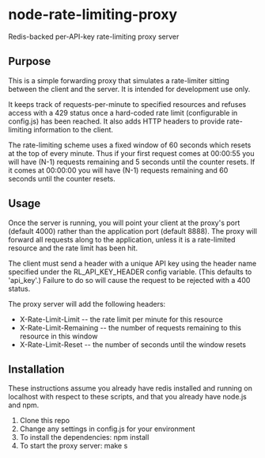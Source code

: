 node-rate-limiting-proxy
========================

Redis-backed per-API-key rate-limiting proxy server

## Purpose

This is a simple forwarding proxy that simulates a rate-limiter sitting between the client and the server.  It is intended for development use only.

It keeps track of requests-per-minute to specified resources and refuses access with a 429 status once a hard-coded rate limit (configurable in config.js) has been reached.  It also adds HTTP headers to provide rate-limiting information to the client.

The rate-limiting scheme uses a fixed window of 60 seconds which resets at the top of every minute.  Thus if your first request comes at 00:00:55 you will have (N-1) requests remaining and 5 seconds until the counter resets.  If it comes at 00:00:00 you will have (N-1) requests remaining and 60 seconds until the counter resets.

## Usage

Once the server is running, you will point your client at the proxy's port (default 4000) rather than the application port (default 8888).  The proxy will forward all requests along to the application, unless it is a rate-limited resource and the rate limit has been hit.

The client must send a header with a unique API key using the header name specified under the RL_API_KEY_HEADER config variable.  (This defaults to 'api_key'.)  Failure to do so will cause the request to be rejected with a 400 status.

The proxy server will add the following headers:

* X-Rate-Limit-Limit -- the rate limit per minute for this resource
* X-Rate-Limit-Remaining -- the number of requests remaining to this resource in this window
* X-Rate-Limit-Reset -- the number of seconds until the window resets

## Installation

These instructions assume you already have redis installed and running on localhost with respect to these scripts, and that you already have node.js and npm.

1. Clone this repo
2. Change any settings in config.js for your environment
3. To install the dependencies:    npm install
4. To start the proxy server:    make s

